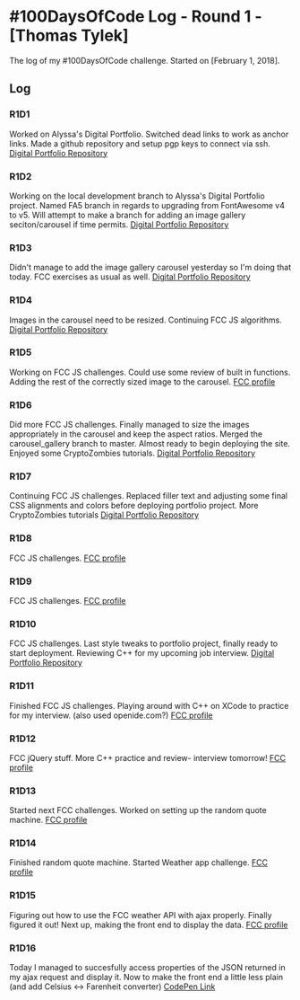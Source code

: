 # #100DaysOfCode Log - Round 1 - [Thomas Tylek]

The log of my #100DaysOfCode challenge. Started on [February 1, 2018].

## Log

### R1D1 
Worked on Alyssa's Digital Portfolio. Switched dead links to work as anchor links. Made a github repository and setup pgp keys to connect via ssh. [Digital Portfolio Repository](https://github.com/zippkidd/alyssaDigitalPortfolio)

### R1D2
Working on the local development branch to Alyssa's Digital Portfolio project. Named FA5 branch in regards to upgrading from FontAwesome v4 to v5. Will attempt to make a branch for adding an image gallery seciton/carousel if time permits. [Digital Portfolio Repository](https://github.com/zippkidd/alyssaDigitalPortfolio)

### R1D3
Didn't manage to add the image gallery carousel yesterday so I'm doing that today. FCC exercises as usual as well. [Digital Portfolio Repository](https://github.com/zippkidd/alyssaDigitalPortfolio)

### R1D4
Images in the carousel need to be resized. Continuing FCC JS algorithms. [Digital Portfolio Repository](https://github.com/zippkidd/alyssaDigitalPortfolio)

### R1D5 
Working on FCC JS challenges. Could use some review of built in functions. Adding the rest of the correctly sized image to the carousel. [FCC profile](https://www.freecodecamp.org/fcc5b2e0118-fd1e-4b82-bb9c-8e1152d968e5)

### R1D6 
Did more FCC JS challenges. Finally managed to size the images appropriately in the carousel and keep the aspect ratios. Merged the carousel_gallery branch to master. Almost ready to begin deploying the site. Enjoyed some CryptoZombies tutorials. [Digital Portfolio Repository](https://github.com/zippkidd/alyssaDigitalPortfolio)

### R1D7
Continuing FCC JS challenges. Replaced filler text and adjusting some final CSS alignments and colors before deploying portfolio project. More CryptoZombies tutorials [Digital Portfolio Repository](https://github.com/zippkidd/alyssaDigitalPortfolio)

### R1D8
FCC JS challenges. [FCC profile](https://www.freecodecamp.org/fcc5b2e0118-fd1e-4b82-bb9c-8e1152d968e5)

### R1D9
FCC JS challenges. [FCC profile](https://www.freecodecamp.org/fcc5b2e0118-fd1e-4b82-bb9c-8e1152d968e5)

### R1D10
FCC JS challenges. Last style tweaks to portfolio project, finally ready to start deployment. Reviewing C++ for my upcoming job interview. [Digital Portfolio Repository](https://github.com/zippkidd/alyssaDigitalPortfolio)

### R1D11
Finished FCC JS challenges. Playing around with C++ on XCode to practice for my interview. (also used openide.com?) [FCC profile](https://www.freecodecamp.org/fcc5b2e0118-fd1e-4b82-bb9c-8e1152d968e5)

### R1D12
FCC jQuery stuff. More C++ practice and review- interview tomorrow! [FCC profile](https://www.freecodecamp.org/fcc5b2e0118-fd1e-4b82-bb9c-8e1152d968e5)

### R1D13
Started next FCC challenges. Worked on setting up the random quote machine. [FCC profile](https://www.freecodecamp.org/fcc5b2e0118-fd1e-4b82-bb9c-8e1152d968e5)

### R1D14
Finished random quote machine. Started Weather app challenge. [FCC profile](https://www.freecodecamp.org/fcc5b2e0118-fd1e-4b82-bb9c-8e1152d968e5)

### R1D15
Figuring out how to use the FCC weather API with ajax properly. Finally figured it out! Next up, making the front end to display the data. [FCC profile](https://www.freecodecamp.org/fcc5b2e0118-fd1e-4b82-bb9c-8e1152d968e5)

### R1D16
Today I managed to succesfully access properties of the JSON returned in my ajax request and display it. Now to make the front end a little less plain (and add Celsius <-> Farenheit converter) [CodePen Link](https://codepen.io/zippkidd/pen/paaOvb?editors=1010)